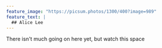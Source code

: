 ```yaml
---
feature_image: "https://picsum.photos/1300/400?image=989"
feature_text: |
  ## Alice Lee
---
```


There isn't much going on here yet, but watch this space
